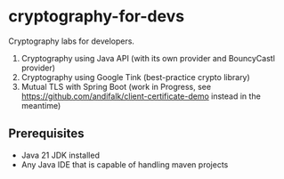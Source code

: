 # cryptography-for-devs

Cryptography labs for developers.

1. Cryptography using Java API (with its own provider and BouncyCastl provider)
2. Cryptography using Google Tink (best-practice crypto library)
3. Mutual TLS with Spring Boot (work in Progress, see https://github.com/andifalk/client-certificate-demo instead in the
   meantime)

## Prerequisites

* Java 21 JDK installed
* Any Java IDE that is capable of handling maven projects